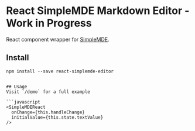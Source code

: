 React SimpleMDE Markdown Editor - Work in Progress
===============================

React component wrapper for
[SimpleMDE](https://github.com/NextStepWebs/simplemde-markdown-editor).

## Install

```
npm install --save react-simplemde-editor


## Usage
Visit `/demo` for a full example

```javascript
<SimpleMDEReact
  onChange={this.handleChange}
  initialValue={this.state.textValue}
/>
```
